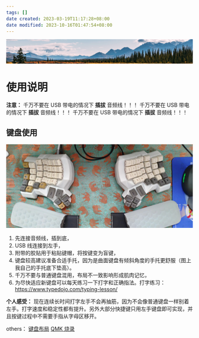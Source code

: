 ```yaml
---
tags: []
date created: 2023-03-19T11:17:28+08:00
date modified: 2023-10-16T01:47:54+08:00
---
```


![](../_templates/background-2.jpg##background_fade)

# 使用说明

**注意：**
千万不要在 USB 带电的情况下 **插拔** 音频线！！！
千万不要在 USB 带电的情况下 **插拔** 音频线！！！
千万不要在 USB 带电的情况下 **插拔** 音频线！！！

## 键盘使用

![](../_assets/使用说明_files/392a3abcb854ad807b78bc462222e81.jpg)

1. 先连接音频线，插到底，
2. USB 线连接到左手，
3. 附带的胶贴用于粘贴键帽，将按键变为盲键，
4. 键盘较高建议准备合适手托，因为是曲面键盘有倾斜角度的手托更舒服（图上我自己的手托底下垫高）。
5. 千万不要与普通键盘混用，布局不一致影响形成肌肉记忆，
6. 为尽快适应新键盘可以每天练习一下打字和正确指法。打字练习：<https://www.typedojo.com/typing-lesson/>

**个人感受：** 现在连续长时间打字左手不会再抽筋，因为不会像普通键盘一样别着左手。打字速度和稳定性都有提升。另外大部分快捷键只用左手键盘即可实现，并且按键过程中不需要手指从字母区移开。

others：
[键盘布局](键盘布局.md)
[QMK 烧录](QMK%20烧录.md)
